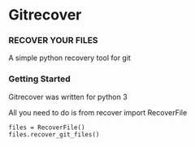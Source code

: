 # Gitrecover
### RECOVER YOUR FILES

A simple python recovery tool for git 

### Getting Started

Gitrecover was written for python 3

All you need to do is 
    from recover import RecoverFile

    files = RecoverFile()
    files.recover_git_files()
